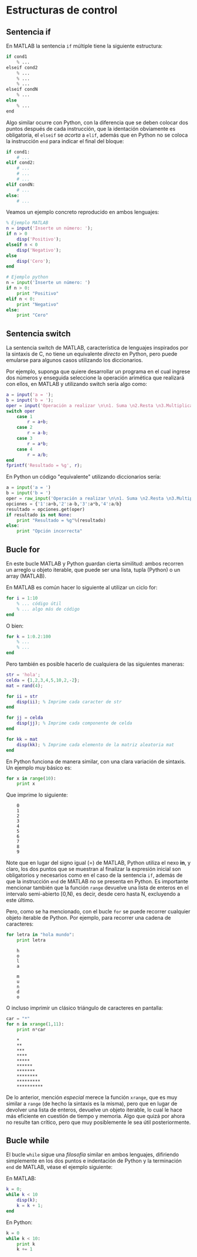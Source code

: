 ﻿# Estructuras de control

## Sentencia if

En MATLAB la sentencia `if` múltiple tiene la siguiente estructura:

```python
if cond1
    % ...
elseif cond2
    % ...
    % ...
    % ...
elseif condN
    % ...
else
    % ...
end
``` 

Algo similar ocurre con Python, con la diferencia que se deben colocar dos puntos después de cada instrucción,
que la identación obviamente es obligatoria, el `elseif` se *acorta* a `elif`, además que en Python no se 
coloca la instrucción `end` para indicar el final del bloque:

```python
if cond1:
    # ...
elif cond2:
    # ...
    # ...
    # ...
elif condN:
    # ...
else:
    # ...
```

Veamos un ejemplo concreto reproducido en ambos lenguajes:

```matlab
% Ejemplo MATLAB
n = input('Inserte un número: ');
if n > 0
    disp('Positivo');
elseif n < 0
    disp('Negativo');
else
    disp('Cero');
end
```

```python
# Ejemplo python
n = input('Inserte un número: ')
if n > 0:
    print "Positivo"
elif n < 0:
    print "Negativo"
else:
    print "Cero"
```


## Sentencia switch

La sentencia switch de MATLAB, característica de lenguajes inspirados por la sintaxis de C, no tiene un equivalente 
*directo* en Python, pero puede emularse para algunos casos utilizando los diccionarios.

Por ejemplo, suponga que quiere desarrollar un programa en el cual ingrese dos números y enseguida seleccione la 
operación arimética que realizará con ellos, en MATLAB y utilizando switch sería algo como:

```matlab
a = input('a = ');
b = input('b = ');
oper = input('Operación a realizar \n\n1. Suma \n2.Resta \n3.Multiplicación \n4.División\n\n');
switch oper
    case 1
        r = a+b;
    case 2
        r = a-b;
    case 3
        r = a*b;
    case 4
        r = a/b;
end
fprintf('Resultado = %g', r);
```

En Python un código "equivalente" utilizando diccionarios sería:

```python
a = input('a = ')
b = input('b = ')
oper = raw_input('Operación a realizar \n\n1. Suma \n2.Resta \n3.Multiplicación \n4.División\n\n')
opciones = {'1':a+b,'2':a-b,'3':a*b,'4':a/b}
resultado = opciones.get(oper)
if resultado is not None:
    print "Resultado = %g"%(resultado)
else:
    print "Opción incorrecta"
```

## Bucle for

En este bucle MATLAB y Python guardan cierta similitud: ambos recorren un arreglo u objeto iterable, que puede 
ser una lista, tupla (Python) o un array (MATLAB).

En MATLAB es común hacer lo siguiente al utilizar un ciclo for:

```matlab
for i = 1:10
    % ... código útil
    % ... algo más de código
end
```

O bien:

```matlab
for k = 1:0.2:100
    % ...
    % ...
end
```

Pero también es posible hacerlo de cualquiera de las siguientes maneras:


```matlab
str = 'hola';
celda = {1,2,3,4,5,10,2,-2};
mat = rand(4);

for ii = str
    disp(ii); % Imprime cada caracter de str
end

for jj = celda
    disp(jj); % Imprime cada componente de celda
end

for kk = mat
    disp(kk); % Imprime cada elemento de la matriz aleatoria mat
end
```

En Python funciona de manera similar, con una clara variación de sintaxis. Un ejemplo muy básico es:

```python
for x in range(10):
    print x
```

Que imprime lo siguiente:

```
	0
	1
	2
	3
	4
	5
	6
	7
	8
	9
```

Note que en lugar del signo igual (=) de MATLAB, Python utiliza el nexo **in**, y claro, los dos puntos que se muestran al 
finalizar la expresión inicial son obligatorios y necesarios como en el caso de la sentencia `if`, además de que la 
instrucción `end` de MATLAB no se presenta en Python. Es importante mencionar también que la función `range` devuelve 
una lista de enteros en el intervalo semi-abierto [0,N), es decir, desde cero hasta N, excluyendo a este último.

Pero, como se ha mencionado, con el bucle `for` se puede recorrer cualquier objeto iterable de Python. Por ejemplo, 
para recorrer una cadena de caracteres:

```python
for letra in "hola mundo":
    print letra
```

```
	h
	o
	l
	a
	 
	m
	u
	n
	d
	o
```

O incluso imprimir un clásico triángulo de caracteres en pantalla:

```python
car = "*"
for n in xrange(1,11):
    print n*car
```

```
	*
	**
	***
	****
	*****
	******
	*******
	********
	*********
	**********
```

De lo anterior, mención *especial* merece la función `xrange`, que es muy similar a `range` (de hecho la sintaxis es 
la misma), pero que en lugar de devolver una lista de enteros, devuelve un objeto iterable, lo cual le hace más eficiente 
en cuestión de tiempo y memoria. Algo que quizá por ahora no resulte tan crítico, pero que muy posiblemente le sea útil 
posteriormente.


## Bucle while

El bucle `while` sigue una *filosofía* similar en ambos lenguajes, difiriendo simplemente en los dos puntos e 
indentación de Python y la terminación `end` de MATLAB, véase el ejemplo siguiente:

En MATLAB:

```matlab
k = 0;
while k < 10
    disp(k);
    k = k + 1;
end
```

En Python:

```python
k = 0
while k < 10:
    print k
    k += 1
```